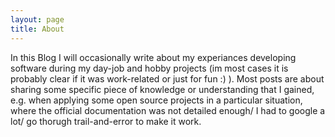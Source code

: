 ```yaml
---
layout: page
title: About
---
```


In this Blog I will occasionally write about my experiances developing software during my day-job and hobby projects (im most cases it is probably clear if it was work-related or just for fun :) ).
Most posts are about sharing some specific piece of knowledge or understanding that I gained, e.g. when applying some open source projects in a particular situation, where the official documentation was not detailed enough/ I had to google a lot/ go thorugh trail-and-error to make it work. 
